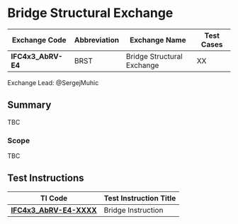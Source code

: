 # Bridge Structural Exchange

| Exchange Code      | Abbreviation | Exchange Name              | Test Cases |
|--------------------|--------------|----------------------------|------------|
| **IFC4x3_AbRV-E4** | BRST         | Bridge Structural Exchange | XX         |

Exchange Lead: @SergejMuhic

## Summary

TBC

### Scope

TBC

## Test Instructions

| TI Code                           | Test Instruction Title             |
|-----------------------------------|------------------------------------|
| [**IFC4x3_AbRV-E4-XXXX**](./XXXX) | Bridge Instruction                 |
